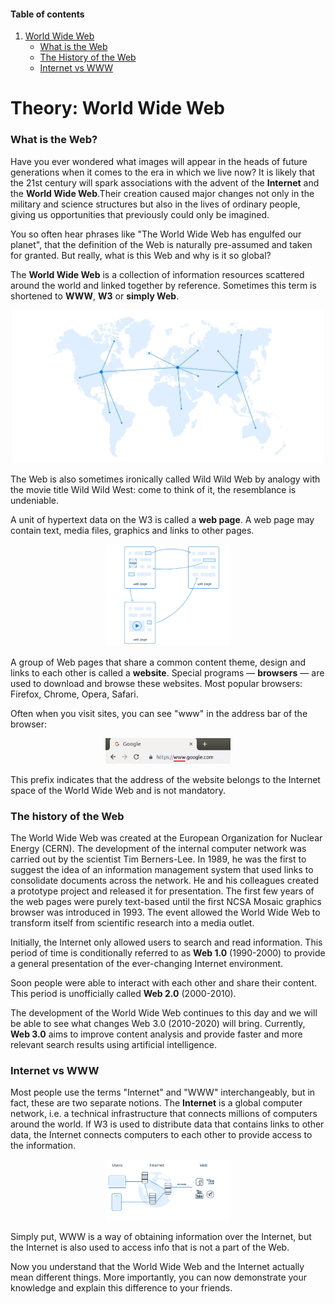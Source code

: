 #### Table of contents

1. [World Wide Web](#theory-world-wide-web)
    - [What is the Web](#what-is-the-web)
    - [The History of the Web](#the-history-of-the-web)
    - [Internet vs WWW](#internet-vs-www)

# Theory: World Wide Web

### What is the Web?
Have you ever wondered what images will appear in the heads of future generations when it comes to the era in which we live now? It is likely that the 21st century will spark associations with the advent of the **Internet** and the **World Wide Web**.Their creation caused major changes not only in the military and science structures but also in the lives of ordinary people, giving us opportunities that previously could only be imagined.

You so often hear phrases like "The World Wide Web has engulfed our planet", that the definition of the Web is naturally pre-assumed and taken for granted. But really, what is this Web and why is it so global?

The **World Wide Web** is a collection of information resources scattered around the world and linked together by reference. Sometimes this term is shortened to **WWW**, **W3** or **simply Web**.

<center>
<img src="images/www/www1.jpeg" alt="drawing" width="500"/>
</center>

The Web is also sometimes ironically called Wild Wild Web by analogy with the movie title Wild Wild West: come to think of it, the resemblance is undeniable.

A unit of hypertext data on the W3 is called a **web page**. A web page may contain text, media files, graphics and links to other pages.

<center>
<img src="images/www/www2.jpeg" alt="drawing" width="200"/>
</center>

A group of Web pages that share a common content theme, design and links to each other is called a **website**. Special programs — **browsers** — are used to download and browse these websites. Most popular browsers: Firefox, Chrome, Opera, Safari.

Often when you visit sites, you can see "www" in the address bar of the browser:

<center>
<img src="images/www/www3.png" alt="drawing" width="200"/>
</center>

This prefix indicates that the address of the website belongs to the Internet space of the World Wide Web and is not mandatory.


### The history of the Web

The World Wide Web was created at the European Organization for Nuclear Energy (CERN). The development of the internal computer network was carried out by the scientist Tim Berners-Lee. In 1989, he was the first to suggest the idea of an information management system that used links to consolidate documents across the network. He and his colleagues created a prototype project and released it for presentation. The first few years of the web pages were purely text-based until the first NCSA Mosaic graphics browser was introduced in 1993. The event allowed the World Wide Web to transform itself from scientific research into a media outlet.

Initially, the Internet only allowed users to search and read information. This period of time is conditionally referred to as **Web 1.0** (1990-2000) to provide a general presentation of the ever-changing Internet environment.

Soon people were able to interact with each other and share their content. This period is unofficially called **Web 2.0** (2000-2010).

The development of the World Wide Web continues to this day and we will be able to see what changes Web 3.0 (2010-2020) will bring. Currently, **Web 3.0** aims to improve content analysis and provide faster and more relevant search results using artificial intelligence.

### Internet vs WWW

Most people use the terms "Internet" and "WWW" interchangeably, but in fact, these are two separate notions. The **Internet** is a global computer network, i.e. a technical infrastructure that connects millions of computers around the world. If W3 is used to distribute data that contains links to other data, the Internet connects computers to each other to provide access to the information.

<center>
<img src="images/www/www4.jpeg" alt="drawing" width="200"/>
</center>

Simply put, WWW is a way of obtaining information over the Internet, but the Internet is also used to access info that is not a part of the Web.

Now you understand that the World Wide Web and the Internet actually mean different things. More importantly, you can now demonstrate your knowledge and explain this difference to your friends.

